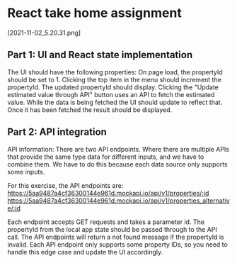 # React take home assignment

[2021-11-02_5.20.31.png]

## Part 1: UI and React state implementation

The UI should have the following properties:
On page load, the propertyId should be set to 1.
Clicking the top item in the menu should increment the propertyId. The updated propertyId should display.
Clicking the "Update estimated value through API" button uses an API to fetch the estimated value. While the data is being fetched the UI should update to reflect that. Once it has been fetched the result should be displayed.

## Part 2: API integration

API information:
There are two API endpoints. Where there are multiple APIs that provide the same type data for different inputs, and we have to combine them. We have to do this because each data source only supports some inputs.

For this exercise, the API endpoints are:
https://5aa9487a4cf36300144e961d.mockapi.io/api/v1/properties/:id
https://5aa9487a4cf36300144e961d.mockapi.io/api/v1/properties_alternative/:id

Each endpoint accepts GET requests and takes a parameter id. The propertyId from the local app state should be passed through to the API call.
The API endpoints will return a not found message if the propertyId is invalid. Each API endpoint only supports some property IDs, so you need to handle this edge case and update the UI accordingly.
